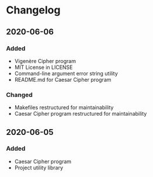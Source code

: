 # Changelog

## 2020-06-06
### Added
- Vigenère Cipher program
- MIT License in LICENSE
- Command-line argument error string utility
- README.md for Caesar Cipher program
### Changed
- Makefiles restructured for maintainability
- Caesar Cipher program restructured for maintainability

## 2020-06-05
### Added
- Caesar Cipher program
- Project utility library